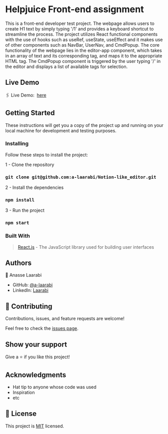 # Helpjuice Front-end assignment

This is a front-end developer test project. The webpage allows users to create H1 text by simply typing '/1' and provides a keyboard shortcut to streamline the process. The project utilizes React functional components with the use of hooks such as useRef, useState, useEffect and it makes use of other components such as NavBar, UserNav, and CmdPopup. The core functionality of the webpage lies in the editor-app component, which takes in an array of text and its corresponding tag, and maps it to the appropriate HTML tag. The CmdPopup component is triggered by the user typing '/' in the editor and displays a list of available tags for selection.

## Live Demo
🖇 Live Demo:  [here](https://a-laarabi.github.io/Notion-like_editor/)

## Getting Started

These instructions will get you a copy of the project up and running on your local machine for development and testing purposes.

### Installing
Follow these steps to install the project:

1 - Clone the repository

### `git clone git@github.com:a-laarabi/Notion-like_editor.git`

2 - Install the dependencies

### `npm install`

3 - Run the project

### `npm start`

### Built With

> [React.js](https://reactjs.org/) - The JavaScript library used for building user interfaces


## Authors

👤 Anasse Laarabi
- GitHub: [@a-laarabi](https://github.com/a-laarabi)
- LinkedIn: [Laarabi](https://www.linkedin.com/in/a-laarabi/)

## 🤝 Contributing

Contributions, issues, and feature requests are welcome!

Feel free to check the [issues page](https://github.com/a-laarabi/Notion-like_editor/issues).

## Show your support

Give a ⭐️ if you like this project!

## Acknowledgments

- Hat tip to anyone whose code was used
- Inspiration
- etc

## 📝 License

This project is [MIT](./LICENSE) licensed.